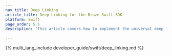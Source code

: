 ```yaml
---
nav_title: Deep Linking
article_title: Deep Linking for the Braze Swift SDK
platform: Swift
page_order: 5.5
description: "This article covers how to implement the universal deep linking delegate for your iOS app and examples on how to deep link to app settings for the Swift SDK."

---
```


{% multi_lang_include developer_guide/swift/deep_linking.md %}

